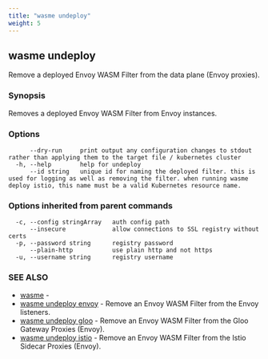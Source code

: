 ```yaml
---
title: "wasme undeploy"
weight: 5
---
```

## wasme undeploy

Remove a deployed Envoy WASM Filter from the data plane (Envoy proxies).

### Synopsis

Removes a deployed Envoy WASM Filter from Envoy instances.



### Options

```
      --dry-run     print output any configuration changes to stdout rather than applying them to the target file / kubernetes cluster
  -h, --help        help for undeploy
      --id string   unique id for naming the deployed filter. this is used for logging as well as removing the filter. when running wasme deploy istio, this name must be a valid Kubernetes resource name.
```

### Options inherited from parent commands

```
  -c, --config stringArray   auth config path
      --insecure             allow connections to SSL registry without certs
  -p, --password string      registry password
      --plain-http           use plain http and not https
  -u, --username string      registry username
```

### SEE ALSO

* [wasme](../wasme)	 - 
* [wasme undeploy envoy](../wasme_undeploy_envoy)	 - Remove an Envoy WASM Filter from the Envoy listeners.
* [wasme undeploy gloo](../wasme_undeploy_gloo)	 - Remove an Envoy WASM Filter from the Gloo Gateway Proxies (Envoy).
* [wasme undeploy istio](../wasme_undeploy_istio)	 - Remove an Envoy WASM Filter from the Istio Sidecar Proxies (Envoy).

